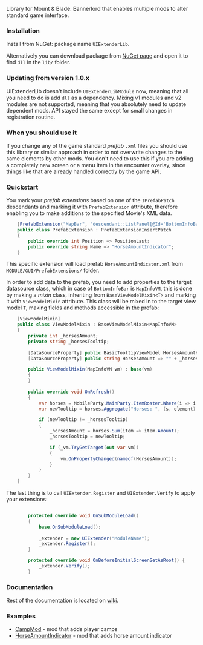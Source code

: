 Library for Mount & Blade: Bannerlord that enables multiple mods to alter standard game interface.

### Installation
Install from NuGet: package name `UIExtenderLib`.

Alternatively you can download package from [NuGet page](https://www.nuget.org/packages/UIExtenderLib/) and open it to find `dll` in the `lib/` folder.

### Updating from version 1.0.x
UIExtenderLib doesn't include `UIExtenderLibModule` now, meaning that all you need to do is add `dll` as a dependency. Mixing v1 modules and v2 modules are not supported, meaning that you absolutely need to update dependent mods. API stayed the same except for small changes in registration routine.

### When you should use it
If you change any of the game standard _prefab_ `.xml` files you should use this library or similar approach in order to not overwrite changes to the same elements by other mods.
You don't need to use this if you are adding a completely new screen or a menu item in the encounter overlay, since things like that are already handled correctly by the game API.

### Quickstart
You mark your _prefab extensions_ based on one of the `IPrefabPatch` descendants and marking it with `PrefabExtension` attribute, therefore enabling you to make additions to the specified Movie's XML data.

```cs
    [PrefabExtension("MapBar", "descendant::ListPanel[@Id='BottomInfoBar']/Children")]
    public class PrefabExtension : PrefabExtensionInsertPatch
    {
        public override int Position => PositionLast;
        public override string Name => "HorseAmountIndicator";
    }
```
This specific extension will load prefab `HorseAmountIndicator.xml` from `MODULE/GUI/PrefabExtensions/` folder.

In order to add data to the prefab, you need to add properties to the target datasource class, which in case of `BottomInfoBar` is `MapInfoVM`, this is done by making a _mixin_ class, inheriting from `BaseViewModelMixin<T>` and marking it with `ViewModelMixin` attribute. This class will be mixed in to the target view model `T`, making fields and methods accessible in the prefab:

```cs
    [ViewModelMixin]
    public class ViewModelMixin : BaseViewModelMixin<MapInfoVM>
    {
        private int _horsesAmount;
        private string _horsesTooltip;
        
        [DataSourceProperty] public BasicTooltipViewModel HorsesAmountHint => new BasicTooltipViewModel(() => _horsesTooltip);
        [DataSourceProperty] public string HorsesAmount => "" + _horsesAmount;

        public ViewModelMixin(MapInfoVM vm) : base(vm)
        {
        }
        
        public override void OnRefresh()
        {
            var horses = MobileParty.MainParty.ItemRoster.Where(i => i.EquipmentElement.Item.ItemCategory.Id == new MBGUID(671088673));
            var newTooltip = horses.Aggregate("Horses: ", (s, element) => $"{s}\n{element.EquipmentElement.Item.Name}: {element.Amount}");

            if (newTooltip != _horsesTooltip)
            {
                _horsesAmount = horses.Sum(item => item.Amount);
                _horsesTooltip = newTooltip;

                if (_vm.TryGetTarget(out var vm))
                {
                    vm.OnPropertyChanged(nameof(HorsesAmount));
                }
            }
        }
    }
```

The last thing is to call `UIExtender.Register` and `UIExtender.Verify` to apply your extensions:
```cs

        protected override void OnSubModuleLoad()
        {
            base.OnSubModuleLoad();
            
            _extender = new UIExtender("ModuleName");
            _extender.Register();
        }

        protected override void OnBeforeInitialScreenSetAsRoot() {
            _extender.Verify();
        }
```

### Documentation
Rest of the documentation is located on [wiki](https://github.com/shdwp/UIExtenderLib/wiki).

### Examples
* [CampMod](https://github.com/shdwp/BannerlordCampMod) - mod that adds player camps
* [HorseAmountIndicator](https://github.com/shdwp/BannerlordHorseAmountIndicatorMod) - mod that adds horse amount indicator
